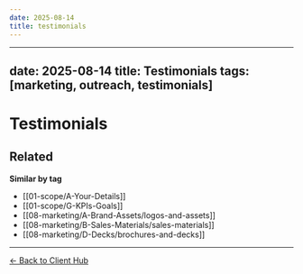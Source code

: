 ```yaml
---
date: 2025-08-14
title: testimonials
---
```

---
date: 2025-08-14
title: Testimonials
tags: [marketing, outreach, testimonials]
---
# Testimonials

<!-- RELATED:START -->

## Related
**Similar by tag**
- [[01-scope/A-Your-Details]]
- [[01-scope/G-KPIs-Goals]]
- [[08-marketing/A-Brand-Assets/logos-and-assets]]
- [[08-marketing/B-Sales-Materials/sales-materials]]
- [[08-marketing/D-Decks/brochures-and-decks]]

<!-- RELATED:END -->










---
[← Back to Client Hub](https://www.builtbyrays.com/Client-Vault/portal)